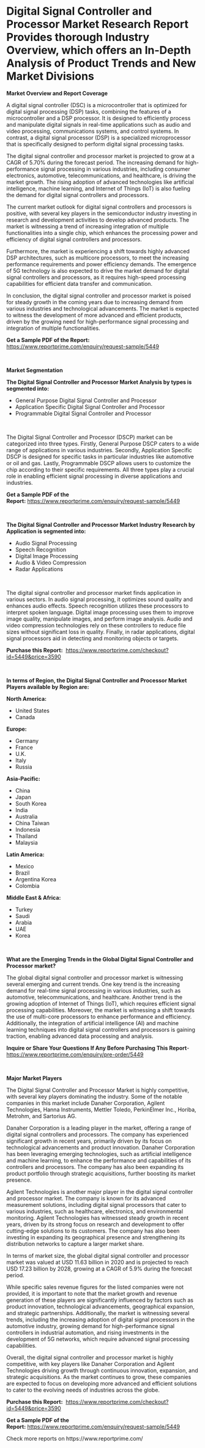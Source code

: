 <p><h1>Digital Signal Controller and Processor Market Research Report Provides thorough Industry Overview, which offers an In-Depth Analysis of Product Trends and New Market Divisions</h1></p><p><strong>Market Overview and Report Coverage</strong></p>
<p><p>A digital signal controller (DSC) is a microcontroller that is optimized for digital signal processing (DSP) tasks, combining the features of a microcontroller and a DSP processor. It is designed to efficiently process and manipulate digital signals in real-time applications such as audio and video processing, communications systems, and control systems. In contrast, a digital signal processor (DSP) is a specialized microprocessor that is specifically designed to perform digital signal processing tasks.</p><p>The digital signal controller and processor market is projected to grow at a CAGR of 5.70% during the forecast period. The increasing demand for high-performance signal processing in various industries, including consumer electronics, automotive, telecommunications, and healthcare, is driving the market growth. The rising adoption of advanced technologies like artificial intelligence, machine learning, and Internet of Things (IoT) is also fueling the demand for digital signal controllers and processors.</p><p>The current market outlook for digital signal controllers and processors is positive, with several key players in the semiconductor industry investing in research and development activities to develop advanced products. The market is witnessing a trend of increasing integration of multiple functionalities into a single chip, which enhances the processing power and efficiency of digital signal controllers and processors.</p><p>Furthermore, the market is experiencing a shift towards highly advanced DSP architectures, such as multicore processors, to meet the increasing performance requirements and power efficiency demands. The emergence of 5G technology is also expected to drive the market demand for digital signal controllers and processors, as it requires high-speed processing capabilities for efficient data transfer and communication.</p><p>In conclusion, the digital signal controller and processor market is poised for steady growth in the coming years due to increasing demand from various industries and technological advancements. The market is expected to witness the development of more advanced and efficient products, driven by the growing need for high-performance signal processing and integration of multiple functionalities.</p></p>
<p><strong>Get a Sample PDF of the Report:</strong> <a href="https://www.reportprime.com/enquiry/request-sample/5449">https://www.reportprime.com/enquiry/request-sample/5449</a></p>
<p>&nbsp;</p>
<p><strong>Market Segmentation</strong></p>
<p><strong>The Digital Signal Controller and Processor Market Analysis by types is segmented into:</strong></p>
<p><ul><li>General Purpose Digital Signal Controller and Processor</li><li>Application Specific Digital Signal Controller and Processor</li><li>Programmable Digital Signal Controller and Processor</li></ul></p>
<p>&nbsp;</p>
<p><p>The Digital Signal Controller and Processor (DSCP) market can be categorized into three types. Firstly, General Purpose DSCP caters to a wide range of applications in various industries. Secondly, Application Specific DSCP is designed for specific tasks in particular industries like automotive or oil and gas. Lastly, Programmable DSCP allows users to customize the chip according to their specific requirements. All three types play a crucial role in enabling efficient signal processing in diverse applications and industries.</p></p>
<p><strong>Get a Sample PDF of the Report:</strong>&nbsp;<a href="https://www.reportprime.com/enquiry/request-sample/5449">https://www.reportprime.com/enquiry/request-sample/5449</a></p>
<p>&nbsp;</p>
<p><strong>The Digital Signal Controller and Processor Market Industry Research by Application is segmented into:</strong></p>
<p><ul><li>Audio Signal Processing</li><li>Speech Recognition</li><li>Digital Image Processing</li><li>Audio & Video Compression</li><li>Radar Applications</li></ul></p>
<p>&nbsp;</p>
<p><p>The digital signal controller and processor market finds application in various sectors. In audio signal processing, it optimizes sound quality and enhances audio effects. Speech recognition utilizes these processors to interpret spoken language. Digital image processing uses them to improve image quality, manipulate images, and perform image analysis. Audio and video compression technologies rely on these controllers to reduce file sizes without significant loss in quality. Finally, in radar applications, digital signal processors aid in detecting and monitoring objects or targets.</p></p>
<p><strong>Purchase this Report:</strong>&nbsp; <a href="https://www.reportprime.com/checkout?id=5449&price=3590">https://www.reportprime.com/checkout?id=5449&price=3590</a></p>
<p>&nbsp;</p>
<p><strong>In terms of Region, the Digital Signal Controller and Processor Market Players available by Region are:</strong></p>
<p>
    <p> <strong> North America: </strong>
        <ul>
            <li>United States</li>
            <li>Canada</li>
        </ul>
        </p> 
    <p> <strong> Europe: </strong>
        <ul>
            <li>Germany</li>
            <li>France</li>
            <li>U.K.</li>
            <li>Italy</li>
            <li>Russia</li>
        </ul>
        </p> 
    <p> <strong> Asia-Pacific: </strong>
        <ul>
            <li>China</li>
            <li>Japan</li>
            <li>South Korea</li>
            <li>India</li>
            <li>Australia</li>
            <li>China Taiwan</li>
            <li>Indonesia</li>
            <li>Thailand</li>
            <li>Malaysia</li>
        </ul>
        </p> 
    <p> <strong> Latin America: </strong>
        <ul>
            <li>Mexico</li>
            <li>Brazil</li>
            <li>Argentina Korea</li>
            <li>Colombia</li>
        </ul>
        </p> 
    <p> <strong> Middle East & Africa: </strong>
        <ul>
            <li>Turkey</li>
            <li>Saudi</li>
            <li>Arabia</li>
            <li>UAE</li>
            <li>Korea</li>
        </ul>
    </p>
    </p>
<p>&nbsp;</p>
<p><strong>What are the Emerging Trends in the Global Digital Signal Controller and Processor market?</strong></p>
<p><p>The global digital signal controller and processor market is witnessing several emerging and current trends. One key trend is the increasing demand for real-time signal processing in various industries, such as automotive, telecommunications, and healthcare. Another trend is the growing adoption of Internet of Things (IoT), which requires efficient signal processing capabilities. Moreover, the market is witnessing a shift towards the use of multi-core processors to enhance performance and efficiency. Additionally, the integration of artificial intelligence (AI) and machine learning techniques into digital signal controllers and processors is gaining traction, enabling advanced data processing and analysis.</p></p>
<p><strong>Inquire or Share Your Questions If Any Before Purchasing This Report</strong>- <a href="https://www.reportprime.com/enquiry/pre-order/5449">https://www.reportprime.com/enquiry/pre-order/5449</a></p>
<p>&nbsp;</p>
<p><strong>Major Market Players</strong></p>
<p><p>The Digital Signal Controller and Processor Market is highly competitive, with several key players dominating the industry. Some of the notable companies in this market include Danaher Corporation, Agilent Technologies, Hanna Instruments, Mettler Toledo, PerkinElmer Inc., Horiba, Metrohm, and Sartorius AG.</p><p>Danaher Corporation is a leading player in the market, offering a range of digital signal controllers and processors. The company has experienced significant growth in recent years, primarily driven by its focus on technological advancements and product innovation. Danaher Corporation has been leveraging emerging technologies, such as artificial intelligence and machine learning, to enhance the performance and capabilities of its controllers and processors. The company has also been expanding its product portfolio through strategic acquisitions, further boosting its market presence.</p><p>Agilent Technologies is another major player in the digital signal controller and processor market. The company is known for its advanced measurement solutions, including digital signal processors that cater to various industries, such as healthcare, electronics, and environmental monitoring. Agilent Technologies has witnessed steady growth in recent years, driven by its strong focus on research and development to offer cutting-edge solutions to its customers. The company has also been investing in expanding its geographical presence and strengthening its distribution networks to capture a larger market share.</p><p>In terms of market size, the global digital signal controller and processor market was valued at USD 11.63 billion in 2020 and is projected to reach USD 17.23 billion by 2028, growing at a CAGR of 5.9% during the forecast period.</p><p>While specific sales revenue figures for the listed companies were not provided, it is important to note that the market growth and revenue generation of these players are significantly influenced by factors such as product innovation, technological advancements, geographical expansion, and strategic partnerships. Additionally, the market is witnessing several trends, including the increasing adoption of digital signal processors in the automotive industry, growing demand for high-performance signal controllers in industrial automation, and rising investments in the development of 5G networks, which require advanced signal processing capabilities.</p><p>Overall, the digital signal controller and processor market is highly competitive, with key players like Danaher Corporation and Agilent Technologies driving growth through continuous innovation, expansion, and strategic acquisitions. As the market continues to grow, these companies are expected to focus on developing more advanced and efficient solutions to cater to the evolving needs of industries across the globe.</p></p>
<p><strong>Purchase this Report:</strong>&nbsp;&nbsp;<a href="https://www.reportprime.com/checkout?id=5449&price=3590">https://www.reportprime.com/checkout?id=5449&price=3590</a></p>
<p></p>
<p><strong>Get a Sample PDF of the Report:</strong>&nbsp;<a href="https://www.reportprime.com/enquiry/request-sample/5449">https://www.reportprime.com/enquiry/request-sample/5449</a></p>
<p>Check more reports on https://www.reportprime.com/</p>